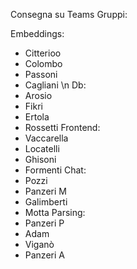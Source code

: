Consegna su Teams
Gruppi:

Embeddings:
- Citterioo
- Colombo
- Passoni
- Cagliani
\n
Db:
- Arosio
- Fikri
- Ertola
- Rossetti
Frontend:
- Vaccarella
- Locatelli
- Ghisoni
- Formenti
Chat:
- Pozzi
- Panzeri M
- Galimberti
- Motta
Parsing:
- Panzeri P
- Adam
- Viganò
- Panzeri A
